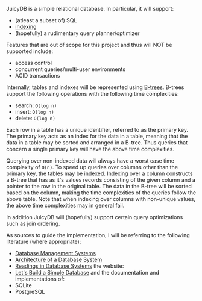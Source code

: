 JuicyDB is a simple relational database. In particular, it will support:
- (atleast a subset of) SQL
- [indexing](https://en.wikipedia.org/wiki/Database_index)
- (hopefully) a rudimentary query planner/optimizer

Features that are out of scope for this project and thus will NOT be supported
include:
- access control
- concurrent queries/multi-user environments
- ACID transactions

Internally, tables and indexes will be represented using
[B-trees](https://en.wikipedia.org/wiki/B-tree). B-trees support the following
operations with the following time complexities:
- search: `O(log n)`
- insert: `O(log n)`
- delete: `O(log n)`

Each row in a table has a unique identifier, referred to as the primary key.
The primary key acts as an index for the data in a table, meaning that the data
in a table may be sorted and arranged in a B-tree. Thus queries that concern a
single primary key will have the above time complexities.

Querying over non-indexed data will always have a worst case time complexity of
`O(n)`. To speed up queries over columns other than the primary key, the tables
may be indexed. Indexing over a column constructs a B-tree that has as it's
values records consisting of the given column and a pointer to the row in the
original table. The data in the B-tree will be sorted based on the column,
making the time complexities of the queries follow the above table. Note that
when indexing over columns with non-unique values, the above time complexities
may in general fail.

In addition JuicyDB will (hopefully) support certain query optimizations such as
join ordering.

As sources to guide the implementation, I will be referring to the following
literature (where appropriate):
- [Database Management Systems](http://pages.cs.wisc.edu/~dbbook/)
- [Architecture of a Database
  System](https://dsf.berkeley.edu/papers/fntdb07-architecture.pdf)
- [Readings in Database Systems](http://www.redbook.io/)
the website:
- [Let's Build a Simple Database](https://cstack.github.io/db_tutorial/)
and the documentation and implementations of:
- SQLite
- PostgreSQL

